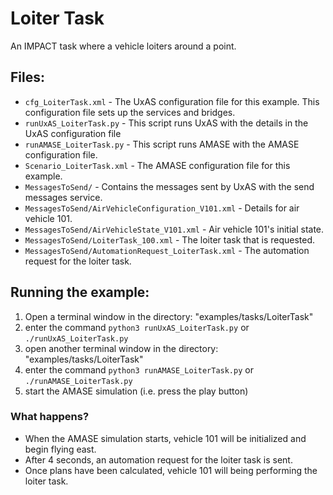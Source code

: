 Loiter Task
=======================

An IMPACT task where a vehicle loiters around a point.

Files:
------

* `cfg_LoiterTask.xml` - The UxAS configuration file for this example. This configuration file sets up the services and bridges.
* `runUxAS_LoiterTask.py` - This script runs UxAS with the details in the UxAS configuration file
* `runAMASE_LoiterTask.py` - This script runs AMASE with the AMASE configuration file.
* `Scenario_LoiterTask.xml` - The AMASE configuration file for this example.
* `MessagesToSend/` - Contains the messages sent by UxAS with the send messages service.
* `MessagesToSend/AirVehicleConfiguration_V101.xml` - Details for air vehicle 101.
* `MessagesToSend/AirVehicleState_V101.xml` - Air vehicle 101's initial state.
* `MessagesToSend/LoiterTask_100.xml` - The loiter task that is requested.
* `MessagesToSend/AutomationRequest_LoiterTask.xml` - The automation request for the loiter task.


Running the example:
--------------------
1. Open a terminal window in the directory: "examples/tasks/LoiterTask"
2. enter the command `python3 runUxAS_LoiterTask.py` or `./runUxAS_LoiterTask.py`
3. open another terminal window in the directory: "examples/tasks/LoiterTask"
4. enter the command `python3 runAMASE_LoiterTask.py` or `./runAMASE_LoiterTask.py`
5. start the AMASE simulation (i.e. press the play button)

### What happens?
* When the AMASE simulation starts, vehicle 101 will be initialized and begin flying east.
* After 4 seconds, an automation request for the loiter task is sent.
* Once plans have been calculated, vehicle 101 will being performing the loiter task.
